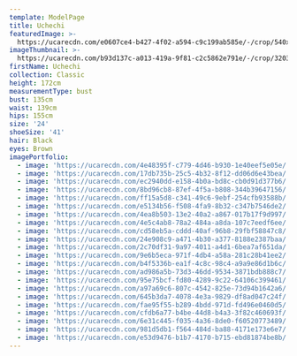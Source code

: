 ```yaml
---
template: ModelPage
title: Uchechi
featuredImage: >-
  https://ucarecdn.com/e0607ce4-b427-4f02-a594-c9c199ab585e/-/crop/540x267/461,0/-/preview/
imageThumbnail: >-
  https://ucarecdn.com/b93d137c-a013-419a-9f81-c2c5862e791e/-/crop/3203x3789/638,761/-/preview/
firstName: Uchechi
collection: Classic
height: 172cm
measurementType: bust
bust: 135cm
waist: 139cm
hips: 155cm
size: '24'
shoeSize: '41'
hair: Black
eyes: Brown
imagePortfolio:
  - image: 'https://ucarecdn.com/4e48395f-c779-4d46-b930-1e40eef5e05e/'
  - image: 'https://ucarecdn.com/17db735b-25c5-4b32-8f12-dd06d6e43bea/'
  - image: 'https://ucarecdn.com/ec2940dd-e158-4b0a-bd8c-cb0d91d377b6/'
  - image: 'https://ucarecdn.com/8bd96cb8-87ef-4f5a-b808-344b39647156/'
  - image: 'https://ucarecdn.com/ff15a5d8-c341-49c6-9ebf-254cfb93588b/'
  - image: 'https://ucarecdn.com/e5134b56-f508-4fa9-8b32-c347b7546de2/'
  - image: 'https://ucarecdn.com/4ea8b503-13e2-40a2-a867-017b17f9d997/'
  - image: 'https://ucarecdn.com/4e5c4ab8-78a2-484a-a8da-107c7eedf6ee/'
  - image: 'https://ucarecdn.com/cd58eb5a-cddd-40af-96b8-29fbf58847c8/'
  - image: 'https://ucarecdn.com/24e908c9-a471-4b30-a377-8188e2387baa/'
  - image: 'https://ucarecdn.com/2c70df31-9a97-4011-a4d1-6bea7af651da/'
  - image: 'https://ucarecdn.com/9e6b5eca-971f-4db4-a58a-281c28b41ee2/'
  - image: 'https://ucarecdn.com/b4f5336b-ea1f-4c8c-98c4-a9a9e86d1b6c/'
  - image: 'https://ucarecdn.com/ad986a5b-73d3-46dd-9534-3871bdb888c7/'
  - image: 'https://ucarecdn.com/95e75bcf-fd80-4289-9c22-64106c399461/'
  - image: 'https://ucarecdn.com/a97a69c6-807c-4542-825e-73d94b1642a6/'
  - image: 'https://ucarecdn.com/645b3da7-4078-4e3a-9829-df8ad047c24f/'
  - image: 'https://ucarecdn.com/fae95f55-b289-4bdd-971d-fd496e0460d5/'
  - image: 'https://ucarecdn.com/cfdb6a77-b4be-44d8-b4a3-3f82c460693f/'
  - image: 'https://ucarecdn.com/6e31c445-f035-4a36-8de0-f60520773489/'
  - image: 'https://ucarecdn.com/981d5db1-f564-484d-ba88-4171e173e6e7/'
  - image: 'https://ucarecdn.com/e53d9476-b1b7-4170-b715-ebd81874be8b/'
---
```



